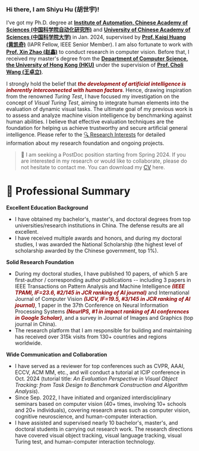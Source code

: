 ### Hi there, I am Shiyu Hu (胡世宇)!

I’ve got my Ph.D. degree at **[Institute of Automation, Chinese Academy of Sciences (中国科学院自动化研究所)](http://english.ia.cas.cn/)** and **[University of Chinese Academy of Sciences (中国科学院大学)](https://english.ucas.ac.cn/)** in Jan. 2024, supervised by **[Prof. Kaiqi Huang (黄凯奇)](https://people.ucas.ac.cn/~huangkaiqi)** (IAPR Fellow, IEEE Senior Member). 
I am also fortunate to work with **[Prof. Xin Zhao (赵鑫)](https://www.xinzhaoai.com/)** to conduct research in computer vision.
Before that, I received my master's degree from the **[Department of Computer Science, the University of Hong Kong (HKU)](https://www.cs.hku.hk/)** under the supervision of **[Prof. Choli Wang (王卓立)](https://www.cs.hku.hk/people/academic-staff/clwang)**.

I strongly hold the belief that ***<font color=DarkRed>the development of artificial intelligence is inherently interconnected with human factors</font>***. Hence, drawing inspiration from the renowned *Turing Test*, I have focused my investigation on the concept of *Visual Turing Test*, aiming to integrate human elements into the evaluation of dynamic visual tasks. The ultimate goal of my previous work is to assess and analyze machine vision intelligence by benchmarking against human abilities. I believe that effective evaluation techniques are the foundation for helping us achieve trustworthy and secure artificial general intelligence. 
Please refer to the [🔍️ Research Interests](https://huuuuusy.github.io//#research-interests) for detailed information about my research foundation and ongoing projects.

> 📣 I am seeking a PostDoc position starting from Spring 2024. If you are interested in my research or would like to collaborate, please do not hesitate to contact me. You can download my [CV](https://huuuuusy.github.io/files/CV-EN.pdf) here.

# 🤖 Professional Summary

**Excellent Education Background**
- I have obtained my bachelor's, master's, and doctoral degrees from top universities/research institutions in China. The defense results are all excellent.
- I have received multiple awards and honors, and during my doctoral studies, I was awarded the National Scholarship (the highest level of scholarship awarded by the Chinese government, top 1%).

**Solid Research Foundation**
- During my doctoral studies, I have published 10 papers, of which 5 are first-author / corresponding author publications -- including 3 papers in IEEE Transactions on Pattern Analysis and Machine Intelligence ***<font color=DarkRed>(IEEE TPAMI, IF=23.6, #2/145 in JCR ranking of AI journal)</font>*** and International Journal of Computer Vision ***<font color=DarkRed>(IJCV, IF=19.5, #3/145 in JCR ranking of AI journal)</font>***, 1 paper in the 37th Conference on Neural Information Processing Systems ***<font color=DarkRed>(NeurIPS, #1 in impact ranking of AI conferences in Google Scholar)</font>***, and a survey in Journal of Images and Graphics (top journal in China).
- The research platform that I am responsible for building and maintaining has received over 315k visits from 130+ countries and regions worldwide.

**Wide Communication and Collaboration**
- I have served as a reviewer for top conferences such as CVPR, AAAI, ECCV, ACM MM, etc., and will conduct a tutorial at ICIP conference in Oct. 2024 (tutorial title: *An Evaluation Perspective in Visual Object Tracking: from Task Design to Benchmark Construction and Algorithm Analysis*).
- Since Sep. 2022, I have initiated and organized interdisciplinary seminars based on computer vision (40+ times, involving 10+ schools and 20+ individuals), covering research areas such as computer vision, cognitive neuroscience, and human-computer interaction.
- I have assisted and supervised nearly 10 bachelor's, master's, and doctoral students in carrying out research work. The research directions have covered visual object tracking, visual language tracking, visual Turing test, and human-computer interaction technology.

